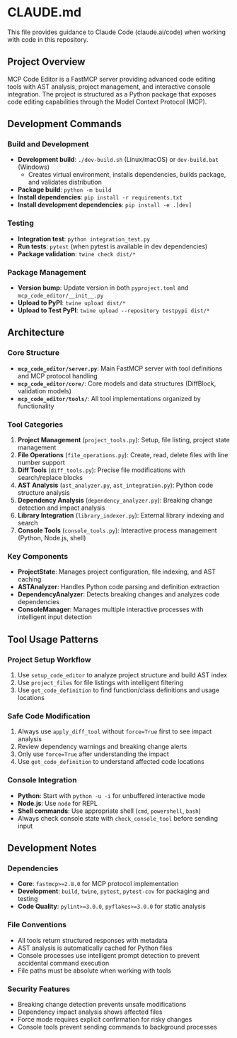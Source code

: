 # CLAUDE.md

This file provides guidance to Claude Code (claude.ai/code) when working with code in this repository.

## Project Overview

MCP Code Editor is a FastMCP server providing advanced code editing tools with AST analysis, project management, and interactive console integration. The project is structured as a Python package that exposes code editing capabilities through the Model Context Protocol (MCP).

## Development Commands

### Build and Development
- **Development build**: `./dev-build.sh` (Linux/macOS) or `dev-build.bat` (Windows)
  - Creates virtual environment, installs dependencies, builds package, and validates distribution
- **Package build**: `python -m build`
- **Install dependencies**: `pip install -r requirements.txt`
- **Install development dependencies**: `pip install -e .[dev]`

### Testing
- **Integration test**: `python integration_test.py`
- **Run tests**: `pytest` (when pytest is available in dev dependencies)
- **Package validation**: `twine check dist/*`

### Package Management
- **Version bump**: Update version in both `pyproject.toml` and `mcp_code_editor/__init__.py`
- **Upload to PyPI**: `twine upload dist/*`
- **Upload to Test PyPI**: `twine upload --repository testpypi dist/*`

## Architecture

### Core Structure
- **`mcp_code_editor/server.py`**: Main FastMCP server with tool definitions and MCP protocol handling
- **`mcp_code_editor/core/`**: Core models and data structures (DiffBlock, validation models)
- **`mcp_code_editor/tools/`**: All tool implementations organized by functionality

### Tool Categories
1. **Project Management** (`project_tools.py`): Setup, file listing, project state management
2. **File Operations** (`file_operations.py`): Create, read, delete files with line number support
3. **Diff Tools** (`diff_tools.py`): Precise file modifications with search/replace blocks
4. **AST Analysis** (`ast_analyzer.py`, `ast_integration.py`): Python code structure analysis
5. **Dependency Analysis** (`dependency_analyzer.py`): Breaking change detection and impact analysis
6. **Library Integration** (`library_indexer.py`): External library indexing and search
7. **Console Tools** (`console_tools.py`): Interactive process management (Python, Node.js, shell)

### Key Components
- **ProjectState**: Manages project configuration, file indexing, and AST caching
- **ASTAnalyzer**: Handles Python code parsing and definition extraction
- **DependencyAnalyzer**: Detects breaking changes and analyzes code dependencies
- **ConsoleManager**: Manages multiple interactive processes with intelligent input detection

## Tool Usage Patterns

### Project Setup Workflow
1. Use `setup_code_editor` to analyze project structure and build AST index
2. Use `project_files` for file listings with intelligent filtering
3. Use `get_code_definition` to find function/class definitions and usage locations

### Safe Code Modification
1. Always use `apply_diff_tool` without `force=True` first to see impact analysis
2. Review dependency warnings and breaking change alerts
3. Only use `force=True` after understanding the impact
4. Use `get_code_definition` to understand affected code locations

### Console Integration
- **Python**: Start with `python -u -i` for unbuffered interactive mode
- **Node.js**: Use `node` for REPL
- **Shell commands**: Use appropriate shell (`cmd`, `powershell`, `bash`)
- Always check console state with `check_console_tool` before sending input

## Development Notes

### Dependencies
- **Core**: `fastmcp>=2.8.0` for MCP protocol implementation
- **Development**: `build`, `twine`, `pytest`, `pytest-cov` for packaging and testing
- **Code Quality**: `pylint>=3.0.0`, `pyflakes>=3.0.0` for static analysis

### File Conventions
- All tools return structured responses with metadata
- AST analysis is automatically cached for Python files
- Console processes use intelligent prompt detection to prevent accidental command execution
- File paths must be absolute when working with tools

### Security Features
- Breaking change detection prevents unsafe modifications
- Dependency impact analysis shows affected files
- Force mode requires explicit confirmation for risky changes
- Console tools prevent sending commands to background processes